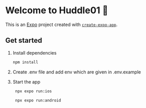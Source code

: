 # Welcome to Huddle01 👋

This is an [Expo](https://expo.dev) project created with [`create-expo-app`](https://www.npmjs.com/package/create-expo-app).

## Get started

1. Install dependencies

   ```bash
   npm install
   ```

2. Create .env file and add env which are given in .env.example

3. Start the app

   ```bash
    npx expo run:ios
   ```

   ```bash
    npx expo run:android
   ```
